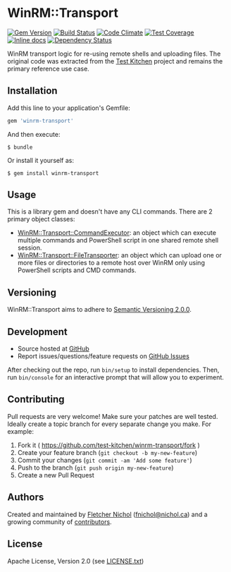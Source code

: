 # WinRM::Transport

[![Gem Version](https://badge.fury.io/rb/winrm-transport.svg)](http://badge.fury.io/rb/winrm-transport)
[![Build Status](https://secure.travis-ci.org/test-kitchen/winrm-transport.svg?branch=master)](https://travis-ci.org/test-kitchen/winrm-transport)
[![Code Climate](https://codeclimate.com/github/test-kitchen/winrm-transport.svg)](https://codeclimate.com/github/test-kitchen/winrm-transport)
[![Test Coverage](https://codeclimate.com/github/test-kitchen/winrm-transport/badges/coverage.svg)](https://codeclimate.com/github/test-kitchen/winrm-transport)
[![Inline docs](http://inch-ci.org/github/test-kitchen/winrm-transport.svg?branch=master)](http://inch-ci.org/github/test-kitchen/winrm-transport)
[![Dependency Status](https://gemnasium.com/test-kitchen/winrm-transport.svg)](https://gemnasium.com/test-kitchen/winrm-transport)

WinRM transport logic for re-using remote shells and uploading files. The original code was extracted from the [Test Kitchen][test_kitchen] project and remains the primary reference use case.

## Installation

Add this line to your application's Gemfile:

```ruby
gem 'winrm-transport'
```

And then execute:

    $ bundle

Or install it yourself as:

    $ gem install winrm-transport

## Usage

This is a library gem and doesn't have any CLI commands. There are 2 primary object classes:

* [WinRM::Transport::CommandExecutor][command_executor]: an object which can
  execute multiple commands and PowerShell script in one shared remote shell
  session.
* [WinRM::Transport::FileTransporter][file_transporter]: an object which can
  upload one or more files or directories to a remote host over WinRM only
  using PowerShell scripts and CMD commands.

## Versioning

WinRM::Transport aims to adhere to [Semantic Versioning 2.0.0][semver].

## Development

* Source hosted at [GitHub][repo]
* Report issues/questions/feature requests on [GitHub Issues][issues]

After checking out the repo, run `bin/setup` to install dependencies. Then, run
`bin/console` for an interactive prompt that will allow you to experiment.

## Contributing

Pull requests are very welcome! Make sure your patches are well tested.
Ideally create a topic branch for every separate change you make. For
example:

1. Fork it ( https://github.com/test-kitchen/winrm-transport/fork )
2. Create your feature branch (`git checkout -b my-new-feature`)
3. Commit your changes (`git commit -am 'Add some feature'`)
4. Push to the branch (`git push origin my-new-feature`)
5. Create a new Pull Request

## Authors

Created and maintained by [Fletcher Nichol][fnichol] (<fnichol@nichol.ca>) and
a growing community of [contributors][contributors].

## License

Apache License, Version 2.0 (see [LICENSE.txt][license])

[command_executor]: https://github.com/test-kitchen/winrm-transport/blob/master/lib/winrm/transport/command_executor.rb
[contributors]: https://github.com/test-kitchen/winrm-transport/graphs/contributors
[file_transporter]: https://github.com/test-kitchen/winrm-transport/blob/master/lib/winrm/transport/file_transporter.rb
[fnichol]: https://github.com/fnichol
[issues]: https://github.com/test-kitchen/winrm-transport/issues
[license]: https://github.com/test-kitchen/winrm-transport/blob/master/LICENSE.txt
[repo]: https://github.com/test-kitchen/winrm-transport
[semver]: http://semver.org/
[test_kitchen]: http://kitchen.ci

